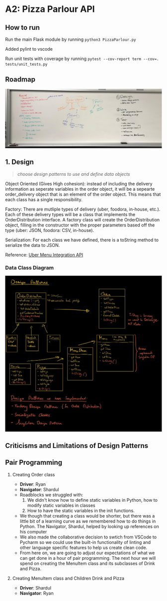 # A2: Pizza Parlour API


## How to run

Run the main Flask module by running `python3 PizzaParlour.py`

Added pylint to vscode

Run unit tests with coverage by running `pytest --cov-report term --cov=. tests/unit_tests.py`

## Roadmap
![A2_Roadmap](a2_Roadmap.jpeg)

## 1. Design
> _choose design patterns to use and define data objects_

Object Oriented (Gives High cohesion): instead of including the delivery information as seperate variables in the order object, it will be a sepearte order_delivery object that is an element of the order object. This means that each class has a single responsibility. 

Factory: There are mutliple types of delivery (uber, foodora, in-house, etc.). Each of these delivery types will be a class that implements the OrderDistribution interface. A factory class will create the OrderDistribution object, filling in the constructor with the proper parameters based off the type (uber: JSON, foodora: CSV, in-house). 

Serialization: For each class we have defined, there is a toString method to serialize the data to JSON. 

Reference: [Uber Menu Integration API](https://developer.uber.com/docs/eats/guides/menu_integration)

### Data Class Diagram
![Design Patterns](DesignPatterns.jpg)

## Criticisms and Limitations of Design Patterns

## Pair Programming
1. Creating Order class
    - **Driver**: Ryan 
    - **Navigator**: Shardul
    - Roadblocks we struggled with: 
        1. We didn't know how to define static variables in Python, how to modify static variables in classes
        2. How to have the static variables in the init functions.
    - We though that creating a class would be shorter, but there was a little bit of a learning curve as we remembered how to do things in Python. The Navigator, Shardul, helped by looking up references on his computer
    - We also made the collaborative decision to swtich from VSCode to Pycharm so we could use the built-in functionality of linting and other language specific features to help us create clean code. 
    - From here on, we are going to adjust our expectations of what we can get done in a hour of pair programming. The next hour we will spend on creating the MenuItem class and its subclasses of Drink and Pizza. 

2. Creating MenuItem class and Children Drink and Pizza
    - **Driver**: Shardul
    - **Navigator**: Ryan 
